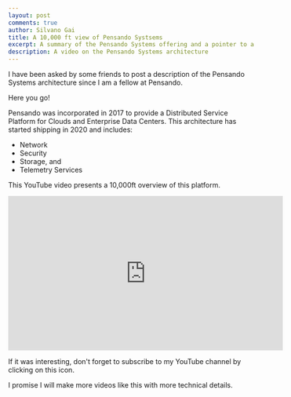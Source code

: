 ```yaml
---
layout: post
comments: true
author: Silvano Gai
title: A 10,000 ft view of Pensando Systsems
excerpt: A summary of the Pensando Systems offering and a pointer to a YouTube video
description: A video on the Pensando Systems architecture
---
```

I have been asked by some friends to post a description of the Pensando Systems architecture since I am a fellow at Pensando.

Here you go!

Pensando was incorporated in 2017 to provide a Distributed Service Platform for Clouds and Enterprise Data Centers.
This architecture has started shipping in 2020 and includes:
* Network
* Security
* Storage, and
* Telemetry Services

This YouTube video presents a 10,000ft overview of this platform.

<iframe width="560" height="315" src="https://www.youtube.com/embed/7w3DyafcIj8" frameborder="0" allow="accelerometer; autoplay; encrypted-media; gyroscope; picture-in-picture" allowfullscreen></iframe>

If it was interesting, don't forget to subscribe to my YouTube channel by clicking on this icon.

<script src="https://apis.google.com/js/platform.js"></script>

<div class="g-ytsubscribe" data-channelid="UCZ_wzpfcZXi9iZ5DkYNVBsA" data-layout="default" data-count="default"></div>

I promise I will make more videos like this with more technical details.
